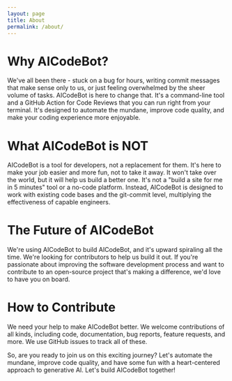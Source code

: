 ```yaml
---
layout: page
title: About
permalink: /about/
---
```


<h1>Why AICodeBot?</h1>
<p>We've all been there - stuck on a bug for hours, writing commit messages that make sense only to us, or just feeling overwhelmed by the sheer volume of tasks. AICodeBot is here to change that. It's a command-line tool and a GitHub Action for Code Reviews that you can run right from your terminal. It's designed to automate the mundane, improve code quality, and make your coding experience more enjoyable.</p>

<h1>What AICodeBot is NOT</h1>
<p>AICodeBot is a tool for developers, not a replacement for them. It's here to make your job easier and more fun, not to take it away. It won't take over the world, but it will help us build a better one. It's not a "build a site for me in 5 minutes" tool or a no-code platform. Instead, AICodeBot is designed to work with existing code bases and the git-commit level, multiplying the effectiveness of capable engineers.</p>

<h1>The Future of AICodeBot</h1>
<p>We're using AICodeBot to build AICodeBot, and it's upward spiraling all the time. We're looking for contributors to help us build it out. If you're passionate about improving the software development process and want to contribute to an open-source project that's making a difference, we'd love to have you on board.</p>


<h1>How to Contribute</h1>
<p>We need your help to make AICodeBot better. We welcome contributions of all kinds, including code, documentation, bug reports, feature requests, and more. We use GitHub issues to track all of these.</p>

<p>So, are you ready to join us on this exciting journey? Let's automate the mundane, improve code quality, and have some fun with a heart-centered approach to generative AI. Let's build AICodeBot together!</p>



